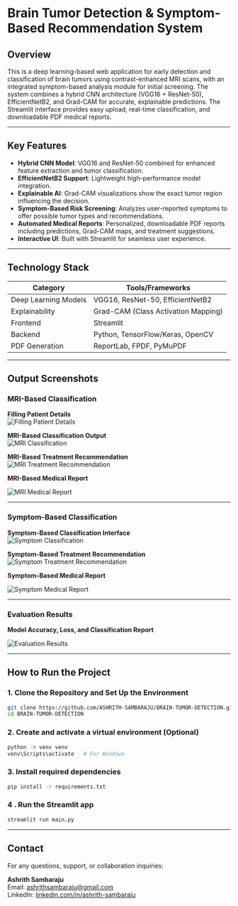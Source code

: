 # Brain Tumor Detection & Symptom-Based Recommendation System

## Overview  
This is a deep learning-based web application for early detection and classification of brain tumors using contrast-enhanced MRI scans, with an integrated symptom-based analysis module for initial screening. The system combines a hybrid CNN architecture (VGG16 + ResNet-50), EfficientNetB2, and Grad-CAM for accurate, explainable predictions. The Streamlit interface provides easy upload, real-time classification, and downloadable PDF medical reports.

---

## Key Features  

- **Hybrid CNN Model**: VGG16 and ResNet-50 combined for enhanced feature extraction and tumor classification.  
- **EfficientNetB2 Support**: Lightweight high-performance model integration.  
- **Explainable AI**: Grad-CAM visualizations show the exact tumor region influencing the decision.  
- **Symptom-Based Risk Screening**: Analyzes user-reported symptoms to offer possible tumor types and recommendations.  
- **Automated Medical Reports**: Personalized, downloadable PDF reports including predictions, Grad-CAM maps, and treatment suggestions.  
- **Interactive UI**: Built with Streamlit for seamless user experience.

---

## Technology Stack

| Category           | Tools/Frameworks                                   |
|--------------------|----------------------------------------------------|
| Deep Learning Models | VGG16, ResNet-50, EfficientNetB2                 |
| Explainability      | Grad-CAM (Class Activation Mapping)               |
| Frontend            | Streamlit                                         |
| Backend             | Python, TensorFlow/Keras, OpenCV                  |
| PDF Generation      | ReportLab, FPDF, PyMuPDF                          |


---

## Output Screenshots

### MRI-Based Classification

**Filling Patient Details**  
![Filling Patient Details](data/outputs/filling_patient%20details.jpg)

**MRI-Based Classification Output**  
![MRI Classification](data/outputs/mri_based_classification.jpg)

**MRI-Based Treatment Recommendation**  
![MRI Treatment Recommendation](data/outputs/mri_based_treatment_recommedation.jpg)

**MRI-Based Medical Report**  

![MRI Medical Report](data/outputs/mri_based_medicalreport.png)

---

### Symptom-Based Classification

**Symptom-Based Classification Interface**  
![Symptom Classification](data/outputs/symptom_based_classification.jpg)

**Symptom-Based Treatment Recommendation**  
![Symptom Treatment Recommendation](data/outputs/symptom_based_treatment_recommendation.jpg)

**Symptom-Based Medical Report**  

![Symptom Medical Report](data/outputs/symptom_based_medicalreport.png)

---

### Evaluation Results

**Model Accuracy, Loss, and Classification Report**  

![Evaluation Results](data/outputs/evaluation_results.png)

---

## How to Run the Project

### 1. Clone the Repository and Set Up the Environment

```bash
git clone https://github.com/ASHRITH-SAMBARAJU/BRAIN-TUMOR-DETECTION.git
cd BRAIN-TUMOR-DETECTION
```

### 2. Create and activate a virtual environment (Optional)
```bash
python -m venv venv
venv\Scripts\activate   # For Windows
```
### 3. Install required dependencies
```bash
pip install -r requirements.txt
```
### 4 . Run the Streamlit app
```bash
streamlit run main.py
```
---

## Contact

For any questions, support, or collaboration inquiries:

**Ashrith Sambaraju**  
  Email: ashrithsambaraju@gmail.com  
  LinkedIn: [linkedin.com/in/ashrith-sambaraju](https://www.linkedin.com/in/ashrith-sambaraju)





